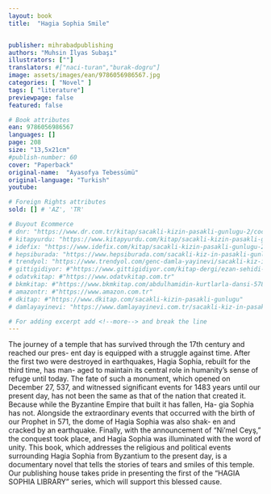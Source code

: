 ```yaml
---
layout: book
title:  "Hagia Sophia Smile"


publisher: mihrabadpublishing
authors: "Muhsin İlyas Subaşı"
illustrators: [""]
translators: #["naci-turan","burak-dogru"]
image: assets/images/ean/9786056986567.jpg
categories: [ "Novel" ]
tags: [ "literature"]
previewpage: false
featured: false

# Book attributes
ean: 9786056986567
languages: []
page: 208
size: "13,5x21cm"
#publish-number: 60
cover: "Paperback"
original-name:  "Ayasofya Tebessümü"
original-language: "Turkish"
youtube:

# Foreign Rights attributes
sold: [] # 'AZ', 'TR'

# Buyout Ecommerce
# dnr: "https://www.dr.com.tr/kitap/sacakli-kizin-pasakli-gunlugu-2/cocuk-ve-genclik/genclik-10-yas/roman-oyku/urunno=0001893059001"
# kitapyurdu: "https://www.kitapyurdu.com/kitap/sacakli-kizin-pasakli-gunlugu-2-/560122.html&filter_name=Sa%C3%A7akl%C4%B1+K%C4%B1z%27%C4%B1n+Pasakl%C4%B1+G%C3%BCnl%C3%BC%C4%9F%C3%BC+2"
# idefix: "https://www.idefix.com/kitap/sacakli-kizin-pasakli-gunlugu-2/cocuk-ve-genclik/genclik-10-yas/roman-oyku/urunno=0001893059001"
# hepsiburada: "https://www.hepsiburada.com/sacakli-kiz-in-pasakli-gunlugu-2-damla-yayinevi-p-HBV000012ER86"
# trendyol: "https://www.trendyol.com/genc-damla-yayinevi/sacakli-kiz-in-pasakli-gunlugu-2-p-54825777"
# gittigidiyor: #"https://www.gittigidiyor.com/kitap-dergi/ezan-sehidi-adnan-menderes_pdp_732728793"
# odatvkitap: #"https://www.odatvkitap.com.tr"
# bkmkitap: #"https://www.bkmkitap.com/abdulhamidin-kurtlarla-dansi-578226"
# amazontr: #"https://www.amazon.com.tr"
# dkitap: #"https://www.dkitap.com/sacakli-kizin-pasakli-gunlugu"
# damlayayinevi: "https://www.damlayayinevi.com.tr/sacakli-kiz-in-pasakli-gunlugu-2-bu-iste-bi-terslik-var"

# For adding excerpt add <!--more--> and break the line
---
```

The journey of a temple that has survived
through the 17th century and reached our pres-
ent day is equipped with a struggle against time.
After the first two were destroyed in earthquakes,
Hagia Sophia, rebuilt for the third time, has man-
aged to maintain its central role in humanity’s
sense of refuge until today. The fate of such a
monument, which opened on December 27, 537,
and witnessed significant events for 1483 years
until our present day, has not been the same as
that of the nation that created it. Because while
the Byzantine Empire that built it has fallen, Ha-
gia Sophia has not. Alongside the extraordinary
events that occurred with the birth of our Prophet
in 571, the dome of Hagia Sophia was also shak-
en and cracked by an earthquake. Finally, with
the announcement of “Ni’mel Ceyş,” the conquest
took place, and Hagia Sophia was illuminated with
the word of unity. This book, which addresses the
religious and political events surrounding Hagia
Sophia from Byzantium to the present day, is a
documentary novel that tells the stories of tears
and smiles of this temple. Our publishing house
takes pride in presenting the first of the “HAGIA
SOPHIA LIBRARY” series, which will support this
blessed cause.
<!--more--> 

